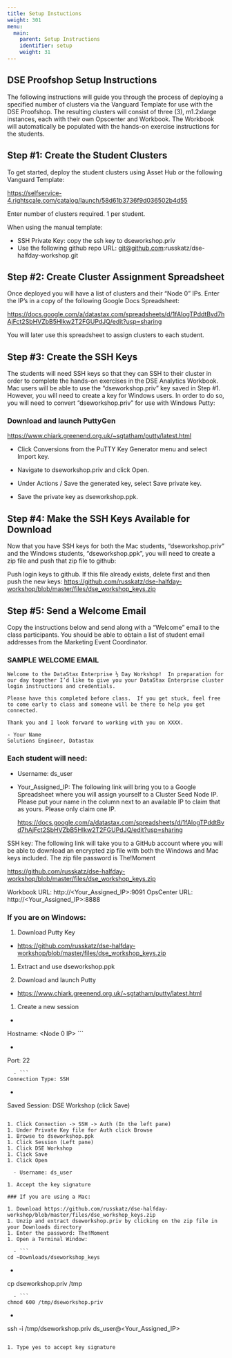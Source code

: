 ```yaml
---
title: Setup Instuctions
weight: 301
menu:
  main:
    parent: Setup Instructions
    identifier: setup
    weight: 31
---
```


## DSE Proofshop Setup Instructions

The following instructions will guide you through the process of deploying a specified number of clusters via the Vanguard Template for use with the DSE Proofshop.  The resulting clusters will consist of three (3), m1.2xlarge instances, each with their own Opscenter and Workbook.  The Workbook will automatically be populated with the hands-on exercise instructions for the students.

##  Step #1:  Create the Student Clusters

To get started, deploy the student clusters using Asset Hub or the following Vanguard Template:

 https://selfservice-4.rightscale.com/catalog/launch/58d61b3736f9d036502b4d55

Enter number of clusters required.  1 per student.

When using the manual template:

- SSH Private Key: copy the ssh key to dseworkshop.priv
- Use the following github repo URL: git@github.com:russkatz/dse-halfday-workshop.git

## Step #2:  Create Cluster Assignment Spreadsheet

Once deployed you will have a list of clusters and their “Node 0” IPs.  Enter the IP’s in a copy of the following Google Docs Spreadsheet:

https://docs.google.com/a/datastax.com/spreadsheets/d/1fAlogTPddtBvd7hAjFct2SbHVZbB5HIkw2T2FGUPdJQ/edit?usp=sharing

You will later use this spreadsheet to assign clusters to each student.

## Step #3:  Create the SSH Keys

The students will need SSH keys so that they can SSH to their cluster in order to complete the hands-on exercises in the DSE Analytics Workbook. Mac users will be able to use the “dseworkshop.priv” key saved in Step #1.  However, you will need to create a key for Windows users.   In order to do so, you will need to convert “dseworkshop.priv” for use with Windows Putty:

### Download and launch PuttyGen

  https://www.chiark.greenend.org.uk/~sgtatham/putty/latest.html

- Click Conversions from the PuTTY Key Generator menu and select Import key.

- Navigate to dseworkshop.priv and click Open.

- Under Actions / Save the generated key, select Save private key.

- Save the private key as dseworkshop.ppk.

## Step #4:  Make the SSH Keys Available for Download

Now that you have SSH keys for both the Mac students, “dseworkshop.priv” and the Windows students, “dseworkshop.ppk”, you will need to create a zip file and push that zip file to github:

Push login keys to github.  If this file already exists, delete first and then push the new keys: https://github.com/russkatz/dse-halfday-workshop/blob/master/files/dse_workshop_keys.zip


## Step #5:  Send a Welcome Email  

Copy the instructions below and send along with a “Welcome” email to the class participants.  You should be able to obtain a list of student email addresses from the Marketing Event Coordinator. 


### SAMPLE WELCOME EMAIL

```
Welcome to the DataStax Enterprise ½ Day Workshop!  In preparation for our day together I’d like to give you your DataStax Enterprise cluster login instructions and credentials. 
 
Please have this completed before class.  If you get stuck, feel free to come early to class and someone will be there to help you get connected.
 
Thank you and I look forward to working with you on XXXX.
 
- Your Name
Solutions Engineer, Datastax
```



### Each student will need:

- Username: ds_user
- Your_Assigned_IP:   The following link will bring you to a Google Spreadsheet where you will assign yourself to a Cluster Seed Node IP.  Please put your name in the column next to an available IP to claim that as yours.  Please only claim one IP.

  https://docs.google.com/a/datastax.com/spreadsheets/d/1fAlogTPddtBvd7hAjFct2SbHVZbB5HIkw2T2FGUPdJQ/edit?usp=sharing

SSH key: The following link will take you to a GitHub account where you will be able to download an encrypted zip file with both the Windows and Mac keys included. The zip file password is The!Moment
 
https://github.com/russkatz/dse-halfday-workshop/blob/master/files/dse_workshop_keys.zip
 
Workbook URL:    http://<Your_Assigned_IP>:9091
OpsCenter URL:  http://<Your_Assigned_IP>:8888

### If you are on Windows:

1. Download Putty Key

  - https://github.com/russkatz/dse-halfday-workshop/blob/master/files/dse_workshop_keys.zip

1. Extract and use dseworkshop.ppk

1. Download and launch Putty

  - https://www.chiark.greenend.org.uk/~sgtatham/putty/latest.html

1. Create a new session

  - ```
Hostname: <Node 0 IP> ```
  - ```
Port: 22
```
  - ```
Connection Type: SSH
```
  - ```
Saved Session: DSE Workshop (click Save)
```

1. Click Connection -> SSH -> Auth (In the left pane)
1. Under Private Key file for Auth click Browse
1. Browse to dseworkshop.ppk
1. Click Session (Left pane)
1. Click DSE Workshop
1. Click Save
1. Click Open

  - Username: ds_user

1. Accept the key signature 

### If you are using a Mac:

1. Download https://github.com/russkatz/dse-halfday-workshop/blob/master/files/dse_workshop_keys.zip
1. Unzip and extract dseworkshop.priv by clicking on the zip file in your Downloads directory
1. Enter the password: The!Moment
1. Open a Terminal Window:

  - ```
cd ~Downloads/dseworkshop_keys
```
  - ```
cp dseworkshop.priv  /tmp
```
  - ```
chmod 600 /tmp/dseworkshop.priv
```
  - ```
ssh -i /tmp/dseworkshop.priv ds_user@<Your_Assigned_IP>
```

1. Type yes to accept key signature
